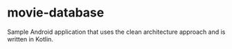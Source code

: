 # movie-database
Sample Android application that uses the clean architecture approach and is written in Kotlin.
